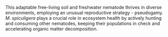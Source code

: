 This adaptable free-living soil and freshwater nematode thrives in diverse environments, employing an unusual reproductive strategy - pseudogamy. _M. spiculigera_ plays a crucial role in ecosystem health by actively hunting and consuming other nematodes, keeping their populations in check and accelerating organic matter decomposition.
